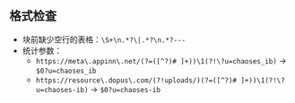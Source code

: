 ## 格式检查
- 块前缺少空行的表格：`\S+\n.*?\|.*?\n.*?---`
- 统计参数：
  - `https://meta\.appinn\.net/(?=([^?)# ]+))\1(?!\?u=chaoses_ib)` -> `$0?u=chaoses_ib`
  - `https://resource\.dopus\.com/(?!uploads/)(?=([^?)# ]+))\1(?!\?u=chaoses-ib)` -> `$0?u=chaoses-ib`